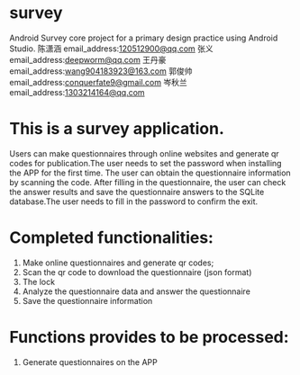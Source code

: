# survey
Android Survey core project for a primary design practice using Android Studio.
陈潇涵 email_address:120512900@qq.com
张义   email_address:deepworm@qq.com
王丹豪 email_address:wang904183923@163.com
郭俊帅 email_address:conquerfate9@gmail.com
岑秋兰 email_address:1303214164@qq.com

# This is a survey application.
Users can make questionnaires through online websites and generate qr codes for publication.The user needs to set the password when installing the APP for the first time. The user can obtain the questionnaire information by scanning the code. After filling in the questionnaire, the user can check the answer results and save the questionnaire answers to the SQLite database.The user needs to fill in the password to confirm the exit.
  
  
# Completed functionalities:
1. Make online questionnaires and generate qr codes;
2. Scan the qr code to download the questionnaire (json format)
3. The lock
4. Analyze the questionnaire data and answer the questionnaire
5. Save the questionnaire information

# Functions provides to be processed:
1. Generate questionnaires on the APP
